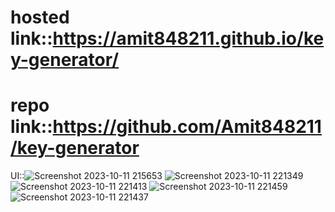 # hosted link::https://amit848211.github.io/key-generator/
# repo link::https://github.com/Amit848211/key-generator
UI::![Screenshot 2023-10-11 215653](https://github.com/Amit848211/key-generator/assets/111532901/c88d96a8-2f09-4230-8e34-17015fdd5d76)
![Screenshot 2023-10-11 221349](https://github.com/Amit848211/key-generator/assets/111532901/082b0dfb-2a03-4da1-9275-8ead512434e4)
![Screenshot 2023-10-11 221413](https://github.com/Amit848211/key-generator/assets/111532901/1c6e2786-faa5-4485-8b40-d2da5eb67f29)
![Screenshot 2023-10-11 221459](https://github.com/Amit848211/key-generator/assets/111532901/c1d22d2c-b5f7-4ae4-9b74-5f6d38ac8103)
![Screenshot 2023-10-11 221437](https://github.com/Amit848211/key-generator/assets/111532901/57303ab1-d0d3-4335-84b3-71dcef8e9141)
